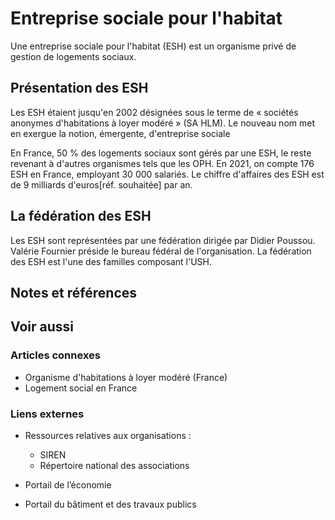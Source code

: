 # Entreprise sociale pour l'habitat

Une entreprise sociale pour l'habitat (ESH) est un organisme privé de gestion de logements sociaux.

## Présentation des ESH

Les ESH étaient jusqu'en 2002 désignées sous le terme de « sociétés anonymes d'habitations à loyer modéré » (SA HLM). Le nouveau nom met en exergue la notion, émergente, d'entreprise sociale

En France, 50 % des logements sociaux sont gérés par une ESH, le reste revenant à d'autres organismes tels que les OPH. En 2021, on compte 176 ESH en France, employant 30 000 salariés. Le chiffre d'affaires des ESH est de 9 milliards d'euros\[réf. souhaitée\] par an.

## La fédération des ESH

Les ESH sont représentées par une fédération dirigée par Didier Poussou. Valérie Fournier préside le bureau fédéral de l'organisation. La fédération des ESH est l'une des familles composant l'USH.

## Notes et références

## Voir aussi

### Articles connexes

- Organisme d'habitations à loyer modéré (France)
- Logement social en France

### Liens externes

- Ressources relatives aux organisations :
  - SIREN
  - Répertoire national des associations

- Portail de l’économie
- Portail du bâtiment et des travaux publics
